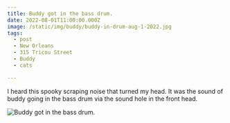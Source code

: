 ```yaml
---
title: Buddy got in the bass drum.
date: 2022-08-01T11:00:00.000Z
image: /static/img/buddy/buddy-in-drum-aug-1-2022.jpg
tags:
  - post 
  - New Orleans
  - 315 Tricou Street
  - Buddy
  - cats

---
```


I heard this spooky scraping noise that turned my head. It was the sound of buddy going in the bass drum via the sound hole in the front head.

![Buddy got in the bass drum.](/static/img/buddy/buddy-in-drum-aug-1-2022.jpg)

